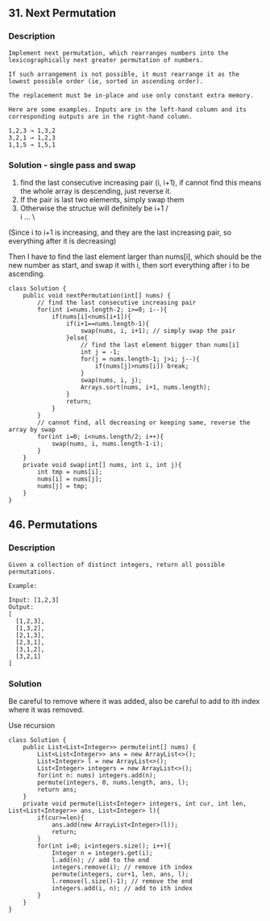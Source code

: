 ## 31. Next Permutation

### Description

```
Implement next permutation, which rearranges numbers into the lexicographically next greater permutation of numbers.

If such arrangement is not possible, it must rearrange it as the lowest possible order (ie, sorted in ascending order).

The replacement must be in-place and use only constant extra memory.

Here are some examples. Inputs are in the left-hand column and its corresponding outputs are in the right-hand column.

1,2,3 → 1,3,2
3,2,1 → 1,2,3
1,1,5 → 1,5,1

```

### Solution - single pass and swap


1. find the last consecutive increasing pair (i, i+1), if cannot find this means the whole array is descending, just reverse it.
2. If the pair is last two elements, simply swap them
3. Otherwise the structue will definitely be i+1
                                              /\
                                             i ...
                                                 \

(Since i to i+1 is increasing, and they are the last increasing pair, so everything after it is decreasing)

Then I have to find the last element larger than nums[i], which should be the new number as start, and swap it with i, then sort everything after i to be ascending.


```
class Solution {
    public void nextPermutation(int[] nums) {
        // find the last consecutive increasing pair
        for(int i=nums.length-2; i>=0; i--){
            if(nums[i]<nums[i+1]){
                if(i+1==nums.length-1){
                    swap(nums, i, i+1); // simply swap the pair                
                }else{
                    // find the last element bigger than nums[i]
                    int j = -1;
                    for(j = nums.length-1; j>i; j--){
                        if(nums[j]>nums[i]) break;
                    }
                    swap(nums, i, j);
                    Arrays.sort(nums, i+1, nums.length);
                }
                return;
            }
        }
        // cannot find, all decreasing or keeping same, reverse the array by swap
        for(int i=0; i<nums.length/2; i++){
            swap(nums, i, nums.length-1-i);
        }
    }
    private void swap(int[] nums, int i, int j){
        int tmp = nums[i];
        nums[i] = nums[j];
        nums[j] = tmp;
    }
}
```

## 46. Permutations

### Description

```
Given a collection of distinct integers, return all possible permutations.

Example:

Input: [1,2,3]
Output:
[
  [1,2,3],
  [1,3,2],
  [2,1,3],
  [2,3,1],
  [3,1,2],
  [3,2,1]
]
```


### Solution

Be careful to remove where it was added, also be careful to add to ith index where it was removed.

Use recursion

```
class Solution {
    public List<List<Integer>> permute(int[] nums) {
        List<List<Integer>> ans = new ArrayList<>();
        List<Integer> l = new ArrayList<>();
        List<Integer> integers = new ArrayList<>();
        for(int n: nums) integers.add(n);
        permute(integers, 0, nums.length, ans, l);
        return ans;
    }
    private void permute(List<Integer> integers, int cur, int len, List<List<Integer>> ans, List<Integer> l){
        if(cur>=len){
            ans.add(new ArrayList<Integer>(l));
            return;
        }
        for(int i=0; i<integers.size(); i++){
            Integer n = integers.get(i);
            l.add(n); // add to the end
            integers.remove(i); // remove ith index
            permute(integers, cur+1, len, ans, l);
            l.remove(l.size()-1); // remove the end
            integers.add(i, n); // add to ith index
        }
    }
}
```